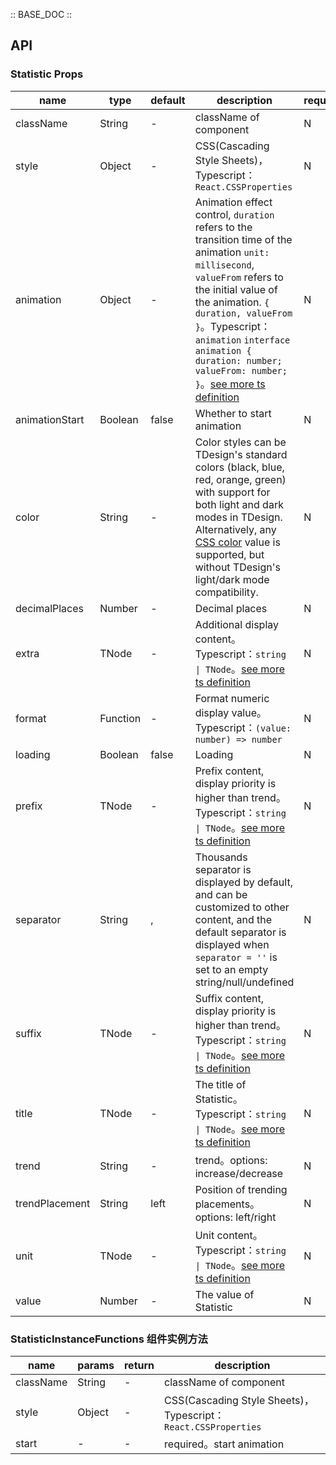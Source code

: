 :: BASE_DOC ::

## API
### Statistic Props

name | type | default | description | required
-- | -- | -- | -- | --
className | String | - | className of component | N
style | Object | - | CSS(Cascading Style Sheets)，Typescript：`React.CSSProperties` | N
animation | Object | - | Animation effect control, `duration` refers to the transition time of the animation `unit: millisecond`, `valueFrom` refers to the initial value of the animation. `{ duration, valueFrom }`。Typescript：`animation` `interface animation { duration: number; valueFrom: number;  }`。[see more ts definition](https://github.com/Tencent/tdesign-react/blob/develop/packages/components/statistic/type.ts) | N
animationStart | Boolean | false | Whether to start animation | N
color | String | - | Color styles can be TDesign's standard colors (black, blue, red, orange, green) with support for both light and dark modes in TDesign. Alternatively, any [CSS color](https://developer.mozilla.org/en-US/docs/Web/CSS/color_value) value is supported, but without TDesign's light/dark mode compatibility. | N
decimalPlaces | Number | - |  Decimal places | N
extra | TNode | - |  Additional display content。Typescript：`string \| TNode`。[see more ts definition](https://github.com/Tencent/tdesign-react/blob/develop/packages/components/common.ts) | N
format | Function | - | Format numeric display value。Typescript：`(value: number) => number` | N
loading | Boolean | false | Loading | N
prefix | TNode | - | Prefix content, display priority is higher than trend。Typescript：`string \| TNode`。[see more ts definition](https://github.com/Tencent/tdesign-react/blob/develop/packages/components/common.ts) | N
separator | String | , | Thousands separator is displayed by default, and can be customized to other content, and the default separator is displayed when `separator = ''` is set to an empty string/null/undefined | N
suffix | TNode | - |  Suffix content, display priority is higher than trend。Typescript：`string \| TNode`。[see more ts definition](https://github.com/Tencent/tdesign-react/blob/develop/packages/components/common.ts) | N
title | TNode | - | The title of Statistic。Typescript：`string \| TNode`。[see more ts definition](https://github.com/Tencent/tdesign-react/blob/develop/packages/components/common.ts) | N
trend | String | - | trend。options: increase/decrease | N
trendPlacement | String | left | Position of trending placements。options: left/right | N
unit | TNode | - | Unit content。Typescript：`string \| TNode`。[see more ts definition](https://github.com/Tencent/tdesign-react/blob/develop/packages/components/common.ts) | N
value | Number | - | The value of Statistic | N

### StatisticInstanceFunctions 组件实例方法

name | params | return | description
-- | -- | -- | --
className | String | - | className of component | N
style | Object | - | CSS(Cascading Style Sheets)，Typescript：`React.CSSProperties` | N
start | \- | \- | required。start animation
